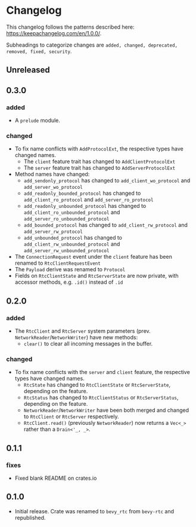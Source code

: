 # Changelog

This changelog follows the patterns described here: <https://keepachangelog.com/en/1.0.0/>.

Subheadings to categorize changes are `added, changed, deprecated, removed, fixed, security`.

## Unreleased

## 0.3.0

### added

- A `prelude` module.

### changed

- To fix name conflicts with `AddProtocolExt`, the respective types have changed names.
  - The `client` feature trait has changed to `AddClientProtocolExt`
  - The `server` feature trait has changed to `AddServerProtocolExt`
- Method names have changed:
  - `add_sendonly_protocol` has changed to `add_client_wo_protocol` and `add_server_wo_protocol`
  - `add_readonly_bounded_protocol` has changed to `add_client_ro_protocol` and `add_server_ro_protocol`
  - `add_readonly_unbounded_protocol` has changed to `add_client_ro_unbounded_protocol` and `add_server_ro_unbounded_protocol`
  - `add_bounded_protocol` has changed to `add_client_rw_protocol` and `add_server_rw_protocol`
  - `add_unbounded_protocol` has changed to `add_client_rw_unbounded_protocol` and `add_server_rw_unbounded_protocol`
- The `ConnectionRequest` event under the `client` feature has been renamed to `RtcClientRequestEvent`
- The `Payload` derive was renamed to `Protocol`
- Fields on `RtcClientState` and `RtcServerState` are now private, with accessor methods, e.g. `.id()` instead of `.id`

## 0.2.0

### added

- The `RtcClient` and `RtcServer` system parameters (prev. `NetworkReader`/`NetworkWriter`) have new methods:
  - `clear()` to clear all incoming messages in the buffer.

### changed

- To fix name conflicts with the `server` and `client` feature, the respective types have changed names.
  - `RtcState` has changed to `RtcClientState` or `RtcServerState`, depending on the feature.
  - `RtcStatus` has changed to `RtcClientStatus` or `RtcServerStatus`, depending on the feature.
  - `NetworkReader`/`NetworkWriter` have been both merged and changed to `RtcClient` or `RtcServer` respectively.
  - `RtcClient.read()` (previously `NetworkReader`) now returns a `Vec<_>` rather than a `Drain<'_, _>`.

## 0.1.1

### fixes

- Fixed blank README on crates.io

## 0.1.0

- Initial release. Crate was renamed to `bevy_rtc` from `bevy-rtc` and republished.
